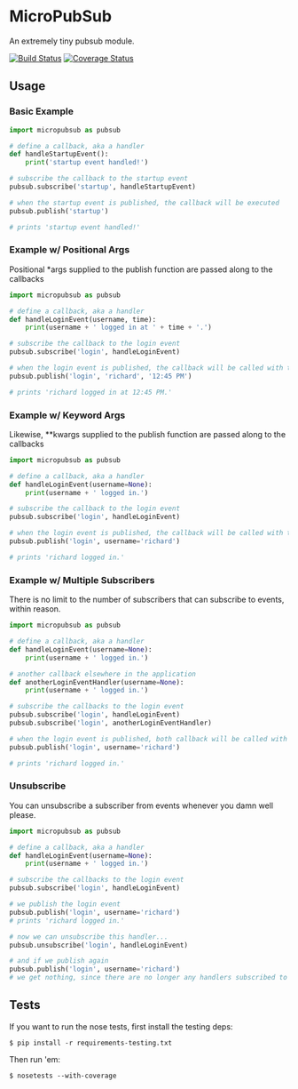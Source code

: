 # MicroPubSub

An extremely tiny pubsub module.

[![Build Status](https://travis-ci.org/jmwohl/micropubsub.svg)](https://travis-ci.org/jmwohl/micropubsub)
[![Coverage Status](https://coveralls.io/repos/jmwohl/micropubsub/badge.svg?branch=master)](https://coveralls.io/r/jmwohl/micropubsub?branch=master)

## Usage

### Basic Example
```python
import micropubsub as pubsub

# define a callback, aka a handler
def handleStartupEvent():
	print('startup event handled!')

# subscribe the callback to the startup event
pubsub.subscribe('startup', handleStartupEvent)

# when the startup event is published, the callback will be executed
pubsub.publish('startup')

# prints 'startup event handled!'

```

### Example w/ Positional Args
Positional *args supplied to the publish function are passed along to the callbacks

```python
import micropubsub as pubsub

# define a callback, aka a handler
def handleLoginEvent(username, time):
	print(username + ' logged in at ' + time + '.')

# subscribe the callback to the login event
pubsub.subscribe('login', handleLoginEvent)

# when the login event is published, the callback will be called with the supplied *args
pubsub.publish('login', 'richard', '12:45 PM')

# prints 'richard logged in at 12:45 PM.'

```

### Example w/ Keyword Args
Likewise, **kwargs supplied to the publish function are passed along to the callbacks

```python
import micropubsub as pubsub

# define a callback, aka a handler
def handleLoginEvent(username=None):
	print(username + ' logged in.')

# subscribe the callback to the login event
pubsub.subscribe('login', handleLoginEvent)

# when the login event is published, the callback will be called with the supplied **kwargs
pubsub.publish('login', username='richard')

# prints 'richard logged in.'

```

### Example w/ Multiple Subscribers
There is no limit to the number of subscribers that can subscribe to events, within reason.

```python
import micropubsub as pubsub

# define a callback, aka a handler
def handleLoginEvent(username=None):
	print(username + ' logged in.')

# another callback elsewhere in the application
def anotherLoginEventHandler(username=None):
	print(username + ' logged in.')

# subscribe the callbacks to the login event
pubsub.subscribe('login', handleLoginEvent)
pubsub.subscribe('login', anotherLoginEventHandler)

# when the login event is published, both callback will be called with the supplied **kwargs
pubsub.publish('login', username='richard')

# prints 'richard logged in.'

```

### Unsubscribe
You can unsubscribe a subscriber from events whenever you damn well please.

```python
import micropubsub as pubsub

# define a callback, aka a handler
def handleLoginEvent(username=None):
	print(username + ' logged in.')

# subscribe the callbacks to the login event
pubsub.subscribe('login', handleLoginEvent)

# we publish the login event
pubsub.publish('login', username='richard')
# prints 'richard logged in.'

# now we can unsubscribe this handler...
pubsub.unsubscribe('login', handleLoginEvent) 

# and if we publish again
pubsub.publish('login', username='richard')
# we get nothing, since there are no longer any handlers subscribed to the event

```


## Tests
If you want to run the nose tests, first install the testing deps:
```
$ pip install -r requirements-testing.txt
```

Then run 'em:
```
$ nosetests --with-coverage
```
